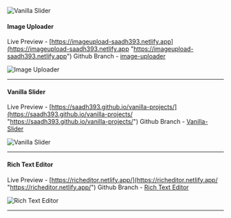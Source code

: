 ![Vanilla Slider](https://raw.githubusercontent.com/saadh393/vanilla-projects/main/vanilla.png "Vanilla Slider")

#### Image Uploader
Live Preview - [https://imageupload-saadh393.netlify.app](https://imageupload-saadh393.netlify.app "https://imageupload-saadh393.netlify.app")
Github Branch - [image-uploader](https://github.com/saadh393/vanilla-projects/tree/image-uploader "image-uploader")

![Image Uploader](https://raw.githubusercontent.com/saadh393/vanilla-projects/image-uploader/images/anim.gif "Image Uploader")


------------

#### Vanilla Slider
Live Preview - [https://saadh393.github.io/vanilla-projects/](https://saadh393.github.io/vanilla-projects/ "https://saadh393.github.io/vanilla-projects/")
Github Branch - [Vanilla-Slider](https://github.com/saadh393/vanilla-projects/tree/Vanilla-Slider "Vanilla-Slider")

![Vanilla Slider](https://raw.githubusercontent.com/saadh393/vanilla-projects/Vanilla-Slider/images/anim.gif "Vanilla Slider")


------------


#### Rich Text Editor
Live Preview - [https://richeditor.netlify.app/](https://richeditor.netlify.app/ "https://richeditor.netlify.app/")
Github Branch - [Rich Text Editor](https://github.com/saadh393/vanilla-projects/tree/rich-editor "Rich Text Editor")

![Rich Text Editor](https://richeditor.netlify.app/screenshort.png "Rich Text Editor")


------------
